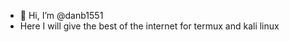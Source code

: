 - 👋 Hi, I’m @danb1551
- Here I will give the best of the internet for termux and kali linux

<!---
danb1551/danb1551 is a ✨ special ✨ repository because its `README.md` (this file) appears on your GitHub profile.
You can click the Preview link to take a look at your changes.
--->

